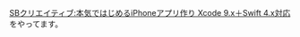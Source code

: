 [SBクリエイティブ:本気ではじめるiPhoneアプリ作り Xcode 9.x＋Swift 4.x対応](http://www.sbcr.jp/products/4797394184.html#supportDl)をやってます。
